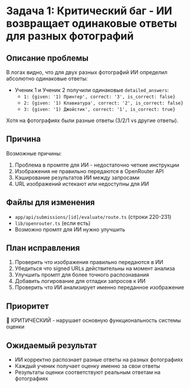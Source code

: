 # Задача 1: Критический баг - ИИ возвращает одинаковые ответы для разных фотографий

## Описание проблемы
В логах видно, что для двух разных фотографий ИИ определил абсолютно одинаковые ответы:
- Ученик 1 и Ученик 2 получили одинаковые `detailed_answers`:
  - `1: {given: '1) Принтер', correct: '3', is_correct: false}`
  - `2: {given: '1) Клавиатура', correct: '2', is_correct: false}`
  - `3: {given: '1) Джойстик', correct: '1', is_correct: true}`

Хотя на фотографиях были разные ответы (3/2/1 vs другие ответы).

## Причина
Возможные причины:
1. Проблема в промпте для ИИ - недостаточно четкие инструкции
2. Изображения не правильно передаются в OpenRouter API
3. Кэширование результатов ИИ между запросами
4. URL изображений истекают или недоступны для ИИ

## Файлы для изменения
- `app/api/submissions/[id]/evaluate/route.ts` (строки 220-231)
- `lib/openrouter.ts` (если есть)
- Возможно промпт для ИИ нужно улучшить

## План исправления
1. Проверить что изображения правильно передаются в ИИ
2. Убедиться что signed URLs действительны на момент анализа
3. Улучшить промпт для более точного распознавания
4. Добавить логирование для отладки запросов к ИИ
5. Проверить что ИИ анализирует именно переданное изображение

## Приоритет
🔴 КРИТИЧЕСКИЙ - нарушает основную функциональность системы оценки

## Ожидаемый результат
- ИИ корректно распознает разные ответы на разных фотографиях
- Каждый ученик получает оценку именно за свои ответы
- Результаты оценки соответствуют реальным ответам на фотографиях